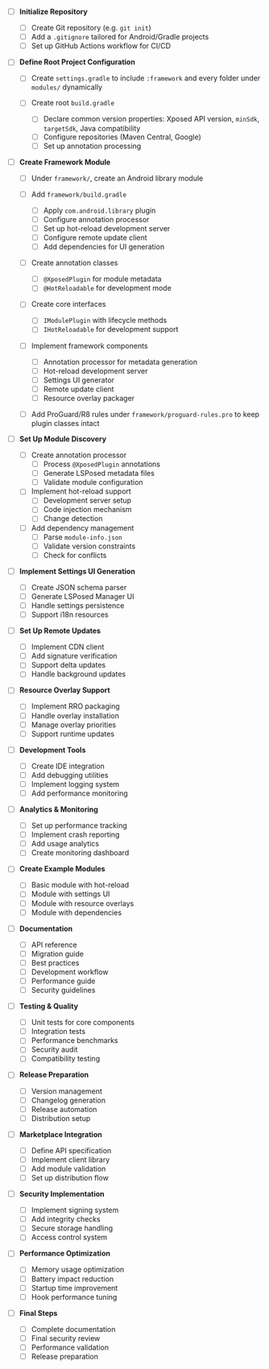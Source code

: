 * [ ] **Initialize Repository**

  * [ ] Create Git repository (e.g. `git init`)
  * [ ] Add a `.gitignore` tailored for Android/Gradle projects
  * [ ] Set up GitHub Actions workflow for CI/CD

* [ ] **Define Root Project Configuration**

  * [ ] Create `settings.gradle` to include `:framework` and every folder under `modules/` dynamically
  * [ ] Create root `build.gradle`

    * [ ] Declare common version properties: Xposed API version, `minSdk`, `targetSdk`, Java compatibility
    * [ ] Configure repositories (Maven Central, Google)
    * [ ] Set up annotation processing

* [ ] **Create Framework Module**

  * [ ] Under `framework/`, create an Android library module
  * [ ] Add `framework/build.gradle`

    * [ ] Apply `com.android.library` plugin
    * [ ] Configure annotation processor
    * [ ] Set up hot-reload development server
    * [ ] Configure remote update client
    * [ ] Add dependencies for UI generation
  * [ ] Create annotation classes
    * [ ] `@XposedPlugin` for module metadata
    * [ ] `@HotReloadable` for development mode
  * [ ] Create core interfaces
    * [ ] `IModulePlugin` with lifecycle methods
    * [ ] `IHotReloadable` for development support
  * [ ] Implement framework components
    * [ ] Annotation processor for metadata generation
    * [ ] Hot-reload development server
    * [ ] Settings UI generator
    * [ ] Remote update client
    * [ ] Resource overlay packager
  * [ ] Add ProGuard/R8 rules under `framework/proguard-rules.pro` to keep plugin classes intact

* [ ] **Set Up Module Discovery**

  * [ ] Create annotation processor
    * [ ] Process `@XposedPlugin` annotations
    * [ ] Generate LSPosed metadata files
    * [ ] Validate module configuration
  * [ ] Implement hot-reload support
    * [ ] Development server setup
    * [ ] Code injection mechanism
    * [ ] Change detection
  * [ ] Add dependency management
    * [ ] Parse `module-info.json`
    * [ ] Validate version constraints
    * [ ] Check for conflicts

* [ ] **Implement Settings UI Generation**

  * [ ] Create JSON schema parser
  * [ ] Generate LSPosed Manager UI
  * [ ] Handle settings persistence
  * [ ] Support i18n resources

* [ ] **Set Up Remote Updates**

  * [ ] Implement CDN client
  * [ ] Add signature verification
  * [ ] Support delta updates
  * [ ] Handle background updates

* [ ] **Resource Overlay Support**

  * [ ] Implement RRO packaging
  * [ ] Handle overlay installation
  * [ ] Manage overlay priorities
  * [ ] Support runtime updates

* [ ] **Development Tools**

  * [ ] Create IDE integration
  * [ ] Add debugging utilities
  * [ ] Implement logging system
  * [ ] Add performance monitoring

* [ ] **Analytics & Monitoring**

  * [ ] Set up performance tracking
  * [ ] Implement crash reporting
  * [ ] Add usage analytics
  * [ ] Create monitoring dashboard

* [ ] **Create Example Modules**

  * [ ] Basic module with hot-reload
  * [ ] Module with settings UI
  * [ ] Module with resource overlays
  * [ ] Module with dependencies

* [ ] **Documentation**

  * [ ] API reference
  * [ ] Migration guide
  * [ ] Best practices
  * [ ] Development workflow
  * [ ] Performance guide
  * [ ] Security guidelines

* [ ] **Testing & Quality**

  * [ ] Unit tests for core components
  * [ ] Integration tests
  * [ ] Performance benchmarks
  * [ ] Security audit
  * [ ] Compatibility testing

* [ ] **Release Preparation**

  * [ ] Version management
  * [ ] Changelog generation
  * [ ] Release automation
  * [ ] Distribution setup

* [ ] **Marketplace Integration**

  * [ ] Define API specification
  * [ ] Implement client library
  * [ ] Add module validation
  * [ ] Set up distribution flow

* [ ] **Security Implementation**

  * [ ] Implement signing system
  * [ ] Add integrity checks
  * [ ] Secure storage handling
  * [ ] Access control system

* [ ] **Performance Optimization**

  * [ ] Memory usage optimization
  * [ ] Battery impact reduction
  * [ ] Startup time improvement
  * [ ] Hook performance tuning

* [ ] **Final Steps**

  * [ ] Complete documentation
  * [ ] Final security review
  * [ ] Performance validation
  * [ ] Release preparation
